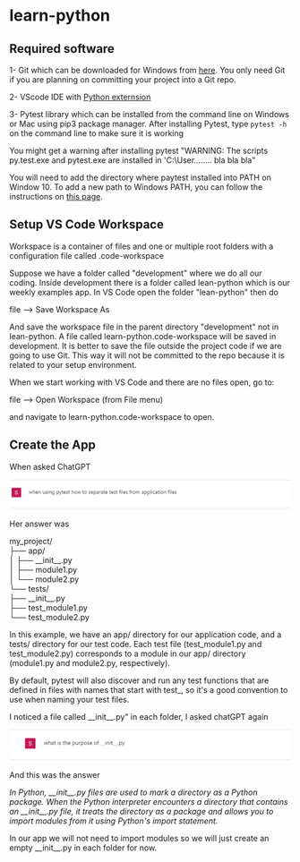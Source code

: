 # learn-python

## Required software

1- Git which can be downloaded for Windows from [here](https://git-scm.com/downloads).
You only need Git if you are planning on committing your project into a Git repo.

2- VScode IDE with [Python externsion](https://marketplace.visualstudio.com/items?itemName=ms-python.python)

3- Pytest library which can be installed from the command line on Windows or Mac using pip3 package manager. After installing Pytest, type `pytest -h` on the command line to make sure it is working 

You might get a warning after installing pytest "WARNING: The scripts py.test.exe and pytest.exe are installed in 'C:\User........ bla bla bla"

You will need to add the directory where paytest installed into PATH on Window 10. To add a new path to Windows PATH, you can follow the instructions on [this page](https://www.architectryan.com/2018/03/17/add-to-the-path-on-windows-10/).

## Setup VS Code Workspace

Workspace is a container of files and one or multiple root folders with a configuration file called .code-workspace

Suppose we have a folder called "development" where we do all our coding. Inside development there is a folder called lean-python which is our weekly examples app. In VS Code open the folder "lean-python" then do 

file --> Save Workspace As 

And save the workspace file in the parent directory "development" not in lean-python. A file called learn-python.code-workspace will be saved in development. It is better to save the file outside the project code if we are going to use Git. This way it will not be committed to the repo because it is related to your setup environment.

When we start working with VS Code and there are no files open, go to:

file --> Open Workspace (from File menu) 

and navigate to learn-python.code-workspace to open.

## Create the App

When asked ChatGPT 

![ChatGPT](images/chatgpt_01.PNG)

Her answer was

my_project/  
├── app/  
│   ├── \_\_init__.py  
│   ├── module1.py  
│   └── module2.py  
└── tests/  
    ├── \_\_init__.py  
    ├── test_module1.py  
    └── test_module2.py  

In this example, we have an app/ directory for our application code, and a tests/ directory for our test code. Each test file (test_module1.py and test_module2.py) corresponds to a module in our app/ directory (module1.py and module2.py, respectively). 

By default, pytest will also discover and run any test functions that are defined in files with names that start with test_, so it's a good convention to use when naming your test files.

I noticed a file called \_\_init__.py" in each folder, I asked chatGPT again

![ChatGPT](images/chatgpt_02.PNG)

And this was the answer

*In Python, \_\_init__.py files are used to mark a directory as a Python package. When the Python interpreter encounters a directory that contains an \_\_init__.py file, it treats the directory as a package and allows you to import modules from it using Python's import statement.*

In our app we will not need to import modules so we will just create an empty \_\_init__.py in each folder for now.





